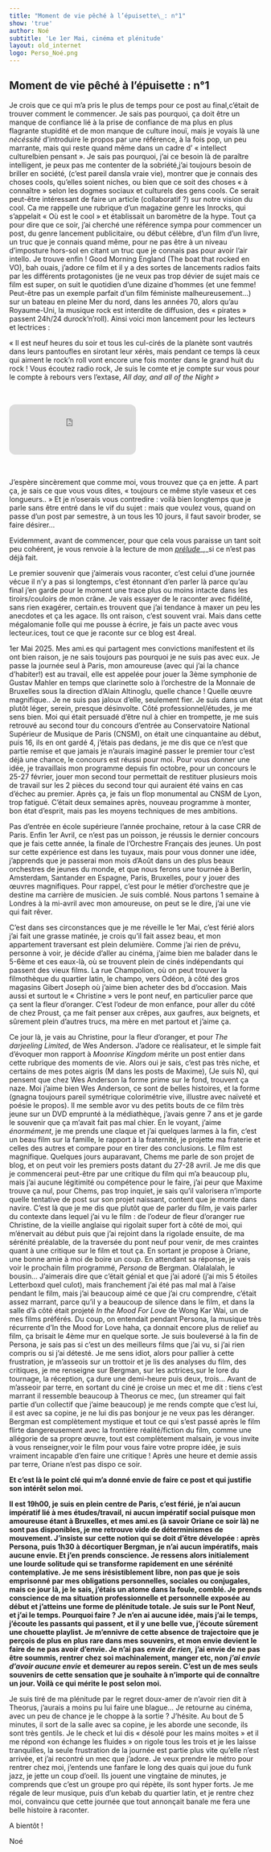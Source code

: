 ```yaml
---
title: "Moment de vie pêché à l’épuisette\_: n°1"
show: 'true'
author: Noé
subtitle: 'Le 1er Mai, cinéma et plénitude'
layout: old_internet
logo: Perso_Noé.png
---
```

## Moment de vie pêché à l’épuisette : n°1



Je crois que ce qui m’a pris le plus de temps pour ce post au final,c’était de trouver comment le commencer. Je sais pas pourquoi, ça doit être un manque de confiance lié à la prise de confiance de ma plus en plus flagrante stupidité et de mon manque de culture inouï, mais je voyais là une _nécéssité_ d’introduire le propos par une référence, à la fois pop, un peu marrante, mais qui reste quand même dans un cadre d’ « intellect culturelbien pensant ». Je sais pas pourquoi, j’ai ce besoin là de paraître intelligent, je peux pas me contenter de la sobriété,j’ai toujours besoin de briller en société, (c’est pareil dansla vraie vie), montrer que je connais des choses cools, qu’elles soient niches, ou bien que ce soit des choses « à connaître » selon les dogmes sociaux et culturels des gens cools. Ce serait peut-être intéressant de faire un article (collaboratif ?) sur notre vision du cool. Ca me rappelle une rubrique d’un magazine genre les Inrocks, qui s’appelait « Où est le cool » et établissait un baromètre de la hype. Tout ça pour dire que ce soir, j’ai cherché une référence sympa pour commencer un post, du genre lancement publicitaire, ou début célèbre, d’un film d’un livre, un truc que je connais quand même, pour ne pas être à un niveau d’imposture hors-sol en citant un truc que je connais pas pour avoir l’air intello. Je trouve enfin ! Good Morning England (The boat that rocked en VO), bah ouais, j’adore ce film et il y a des sortes de lancements radios faits par les différents protagonistes (je ne veux pas trop dévier de sujet mais ce film est super, on suit le quotidien d’une dizaine d’hommes (et une femme! Peut-être pas un exemple parfait d’un film féministe malheureusement...) sur un bateau en pleine Mer du nord, dans les années 70, alors qu’au Royaume-Uni, la musique rock est interdite de diffusion, des « pirates » passent 24h/24 durock’n’roll). Ainsi voici mon lancement pour les lecteurs et lectrices :

« Il est neuf heures du soir et tous les cul-cirés de la planète sont vautrés dans leurs pantoufles en sirotant leur xérès, mais pendant ce temps là ceux qui aiment le rock’n roll vont encore une fois monter dans le grand huit du rock ! Vous écoutez radio rock, Je suis le comte et je compte sur vous pour le compte à rebours vers l’extase, _All day, and all of the Night »_
  
<iframe 
  style="border-radius:12px; margin: 2rem 0;" 
  src="https://open.spotify.com/embed/track/1mfV2kv9RwFKVI8kEQlmOJ?utm_source=generator" 
  frameBorder="0" 
  allowfullscreen="" 
  allow="autoplay; clipboard-write; encrypted-media; fullscreen; picture-in-picture" 
  loading="lazy"
  width="50%" 
  height="100" 
  frameborder="0" 
  allowfullscreen>
</iframe>


J’espère sincèrement que comme moi, vous trouvez que ça en jette. A part ça, je sais ce que vous vous dites, « toujours ce même style vaseux et ces longueurs.. » Et je n’oserais vous contredire : voilà bien longtemps que je parle sans être entré dans le vif du sujet : mais que voulez vous, quand on passe d’un post par semestre, à un tous les 10 jours, il faut savoir broder, se faire désirer…

Evidemment, avant de commencer, pour que cela vous paraisse un tant soit peu cohérent, je vous renvoie à la lecture de mon [_prélude_](https://3imaginaryboys3.github.io/2025/05/25/your-filename.html)_,_si ce n’est pas déjà fait.

Le premier souvenir que j’aimerais vous raconter, c’est celui d’une journée vécue il n’y a pas si longtemps, c’est étonnant d’en parler là parce qu’au final j’en garde pour le moment une trace plus ou moins intacte dans les tiroirs/couloirs de mon crâne. Je vais essayer de le raconter avec fidélité, sans rien exagérer, certain.es trouvent que j’ai tendance à maxer un peu les anecdotes et ça les agace. Ils ont raison, c’est souvent vrai. Mais dans cette mégalomanie folle qui me pousse à écrire, je fais un pacte avec vous lecteur.ices, tout ce que je raconte sur ce blog est 4real.

1er Mai 2025. Mes ami.es qui partagent mes convictions manifestent et ils ont bien raison, je ne sais toujours pas pourquoi je ne suis pas avec eux. Je passe la journée seul à Paris, mon amoureuse (avec qui j’ai la chance d’habiter!) est au travail, elle est appelée pour jouer la 3ème symphonie de Gustav Mahler en temps que clarinette solo à l’orchestre de la Monnaie de Bruxelles sous la direction d’Alain Altinoglu, quelle chance ! Quelle œuvre magnifique.. Je ne suis pas jaloux d’elle, seulement fier. Je suis dans un état plutôt léger, serein, presque désinvolte. Côté professionnel/études, je me sens bien. Moi qui était persuadé d’être nul à chier en trompette, je me suis retrouvé au second tour du concours d’entrée au Conservatoire National Supérieur de Musique de Paris (CNSM), on était une cinquantaine au début, puis 16, ils en ont gardé 4, j’étais pas dedans, je me dis que ce n’est que partie remise et que jamais je n’aurais imaginé passer le premier tour c’est déjà une chance, le concours est réussi pour moi. Pour vous donner une idée, je travaillais mon programme depuis fin octobre, pour un concours le 25-27 février, jouer mon second tour permettait de restituer plusieurs mois de travail sur les 2 pièces du second tour qui auraient été vains en cas d’échec au premier. Après ça, je fais un flop monumental au CNSM de Lyon, trop fatigué. C’était deux semaines après, nouveau programme à monter, bon état d’esprit, mais pas les moyens techniques de mes ambitions.

Pas d’entrée en école supérieure l’année prochaine, retour à la case CRR de Paris. Enfin 1er Avril, ce n’est pas un poisson, je réussis le dernier concours que je fais cette année, la finale de l’Orchestre Français des jeunes. Un post sur cette expérience est dans les tuyaux, mais pour vous donner une idée, j’apprends que je passerai mon mois d’Août dans un des plus beaux orchestres de jeunes du monde, et que nous ferons une tournée à Berlin, Amsterdam, Santander en Espagne, Paris, Bruxelles, pour y jouer des œuvres magnifiques. Pour rappel, c’est pour le métier d’orchestre que je destine ma carrière de musicien. Je suis comblé. Nous partons 1 semaine à Londres à la mi-avril avec mon amoureuse, on peut se le dire, j’ai une vie qui fait rêver.

C’est dans ses circonstances que je me réveille le 1er Mai, c’est férié alors j’ai fait une grasse matinée, je crois qu’il fait assez beau, et mon appartement traversant est plein delumière. Comme j’ai rien de prévu, personne à voir, je décide d’aller au cinéma, j’aime bien me balader dans le 5-6ème et ces eaux-là, où se trouvent plein de cinés indépendants qui passent des vieux films. La rue Champolion, où on peut trouver la filmothèque du quartier latin, le champo, vers Odéon, à côté des gros magasins Gibert Joseph où j’aime bien acheter des bd d’occasion. Mais aussi et surtout le « Christine » vers le pont neuf, en particulier parce que ça sent la fleur d’oranger. C’est l’odeur de mon enfance, pour aller du côté de chez Proust, ça me fait penser aux crêpes, aux gaufres, aux beignets, et sûrement plein d’autres trucs, ma mère en met partout et j’aime ça.

Ce jour là, je vais au Christine, pour la fleur d’oranger, et pour _The darjeeling Limited_, de Wes Anderson. J’adore ce réalisateur, et le simple fait d’évoquer mon rapport à _Moonrise Kingdom_ mérite un post entier dans cette rubrique des moments de vie. Alors oui je sais, c’est pas très niche, et certains de mes potes aigris (M dans les posts de Maxime), (Je suis N), qui pensent que chez Wes Anderson la forme prime sur le fond, trouvent ça naze. Moi j’aime bien Wes Anderson, ce sont de belles histoires, et la forme (gnagna toujours pareil symétrique colorimétrie vive, illustre avec naïveté et poésie le propos). Il me semble avor vu des petits bouts de ce film très jeune sur un DVD emprunté à la médiathèque, j’avais genre 7 ans et je garde le souvenir que ça m’avait fait pas mal chier. En le voyant, j’aime _énormément_, je me prends une claque et j’ai quelques larmes à la fin, c’est un beau film sur la famille, le rapport à la fraternité, je projette ma fraterie et celles des autres et compare pour en tirer des conclusions. Le film est magnifique. Quelques jours auparavant, Chems me parle de son projet de blog, et on peut voir les premiers posts datant du 27-28 avril. Je me dis que je commencerai peut-être par une critique du film qui m’a beaucoup plu, mais j’ai aucune légitimité ou compétence pour le faire, j’ai peur que Maxime trouve ça nul, pour Chems, pas trop inquiet, je sais qu’il valorisera n’importe quelle tentative de post sur son projet naissant, content que je monte dans navire. C’est là que je me dis que plutôt que de parler du film, je vais parler du contexte dans lequel j’ai vu le film : de l’odeur de fleur d’oranger rue Christine, de la vieille anglaise qui rigolait super fort à côté de moi, qui m’énervait au début puis que j’ai rejoint dans la rigolade ensuite, de ma sérénité préalable, de la traversée du pont neuf pour venir, de mes craintes quant à une critique sur le film et tout ça. En sortant je propose à Oriane, une bonne amie à moi de boire un coup. En attendant sa réponse, je vais voir le prochain film programmé, _Persona_ de Bergman. Olalalalah, le bousin… J’aimerais dire que c’était génial et que j’ai adoré (j’ai mis 5 étoiles Letterboxd quel culot), mais franchement j’ai été pas mal mal à l’aise pendant le film, mais j’ai beaucoup aimé ce que j’ai cru comprendre, c’était assez marrant, parce qu’il y a beaucoup de silence dans le film, et dans la salle d’à côté était projeté _In the Mood For Love_ de Wong Kar Wai, un de mes films préférés. Du coup, on entendait pendant Persona, la musique très récurrente d’In the Mood for Love haha, ça donnait encore plus de relief au film, ça brisait le 4ème mur en quelque sorte. Je suis bouleversé à la fin de Persona, je sais pas si c’est un des meilleurs films que j’ai vu, si j’ai rien compris ou si j’ai détesté. Je me sens idiot, alors pour pallier à cette frustration, je m’asseois sur un trottoir et je lis des analyses du film, des critiques, je me renseigne sur Bergman, sur les actrices,sur le lore du tournage, la réception, ça dure une demi-heure puis deux, trois… Avant de m’asseoir par terre, en sortant du ciné je croise un mec et me dit : tiens c’est marrant il ressemble beaucoup à Theorus ce mec, (un streamer qui fait partie d’un collectif que j’aime beaucoup) je me rends compte que c’est lui, il est avec sa copine, je ne lui dis pas bonjour je ne veux pas les déranger. Bergman est complètement mystique et tout ce qui s’est passé après le film flirte dangereusement avec la frontière réalité/fiction du film, comme une allégorie de sa propre œuvre, tout est complètement malsain, je vous invite à vous renseigner,voir le film pour vous faire votre propre idée, je suis vraiment incapable d’en faire une critique ! Après une heure et demie assis par terre, Oriane n’est pas dispo ce soir.

**Et c’est là le point clé qui m’a donné envie de faire ce post et qui justifie son intérêt selon moi.**

**Il est 19h00, je suis en plein centre de Paris, c’est férié, je n’ai aucun impératif lié à mes études/travail, ni aucun impératif social puisque mon amoureuse étant à Bruxelles, et mes ami.es (à savoir Oriane ce soir là) ne sont pas disponibles, je me retrouve vide de déterminismes de mouvement. J’insiste sur cette notion qui se doit d’être dévelopée : après Persona, puis 1h30 à décortiquer Bergman, je n’ai aucun impératifs, mais aucune envie. Et j’en prends conscience. Je ressens alors initialement une lourde solitude qui se transforme rapidement en une sérénité contemplative. Je me sens irésistiblement libre, non pas que je sois emprisonné par mes obligations personnelles, sociales ou conjugales, mais ce jour là, je le sais, j’étais un atome dans la foule, comblé. Je prends conscience de ma situation professionnelle et personnelle exposée au début et j’atteins une forme de plénitude totale. Je suis sur le Pont Neuf, et j’ai le temps. Pourquoi faire ? Je n’en ai aucune idée, mais j’ai le temps, j’écoute les passants qui passent, et il y une belle vue, j’écoute sûrement une chouette playlist. Je m’ennivre de cette absence de trajectoire que je perçois de plus en plus rare dans mes souvenirs, et mon envie devient le faire de ne pas avoir d’envie. Je n’ai pas** _**envie de rien,**_ **j’ai envie de ne pas être soummis, rentrer chez soi machinalement, manger etc, non** _**j’ai envie d’avoir aucune envie**_ **et demeurer au repos serein. C’est un de mes seuls souvenirs de cette sensation que je souhaite à n’importe qui de connaître un jour. Voilà ce qui mérite le post selon moi.**

Je suis tiré de ma plénitude par le regret doux-amer de n’avoir rien dit à Theorus, j’aurais a moins pu lui faire une blague… Je retourne au cinéma, avec un peu de chance je le choppe à la sortie ? J’hésite. Au bout de 5 minutes, il sort de la salle avec sa copine, je les aborde une seconde, ils sont très gentils. Je le check et lui dis « désolé pour les mains moites » et il me répond «on échange les fluides » on rigole tous les trois et je les laisse tranquilles, la seule frustration de la journée est partie plus vite qu’elle n’est arrivée, et j’ai recontré un mec que j’adore. Je veux prendre le métro pour rentrer chez moi, j’entends une fanfare le long des quais qui joue du funk jazz, je jette un coup d’oeil. Ils jouent une vingtaine de minutes, je comprends que c’est un groupe pro qui répète, ils sont hyper forts. Je me régale de leur musique, puis d’un kebab du quartier latin, et je rentre chez moi, convaincu que cette journée que tout annonçait banale me fera une belle histoire à raconter.

A bientôt !

Noé